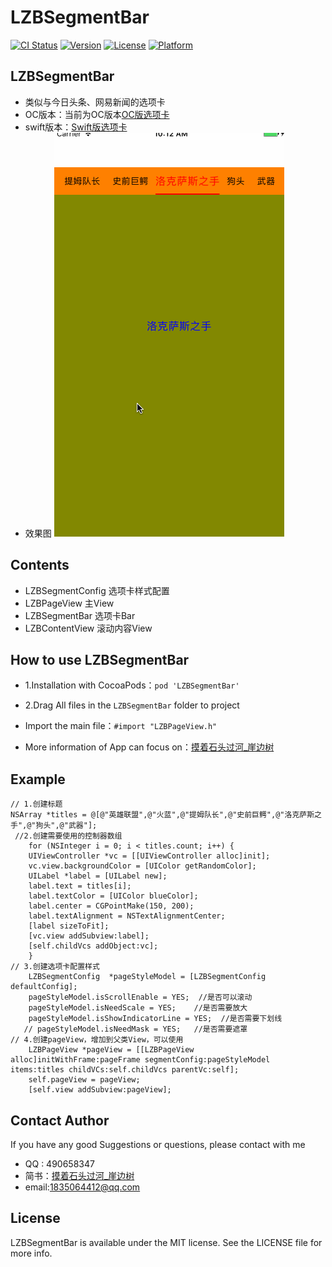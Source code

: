 # LZBSegmentBar

[![CI Status](http://img.shields.io/travis/lzbgithubcode/LZBSegmentBar.svg?style=flat)](https://travis-ci.org/lzbgithubcode/LZBSegmentBar)
[![Version](https://img.shields.io/cocoapods/v/LZBSegmentBar.svg?style=flat)](http://cocoapods.org/pods/LZBSegmentBar)
[![License](https://img.shields.io/cocoapods/l/LZBSegmentBar.svg?style=flat)](http://cocoapods.org/pods/LZBSegmentBar)
[![Platform](https://img.shields.io/cocoapods/p/LZBSegmentBar.svg?style=flat)](http://cocoapods.org/pods/LZBSegmentBar)

## LZBSegmentBar

* 类似与今日头条、网易新闻的选项卡
* OC版本：当前为OC版本[OC版选项卡](https://github.com/lzbgithubcode/LZBSegmentBar)
* swift版本：[Swift版选项卡](https://github.com/lzbgithubcode/LZBPageView)
* 效果图
![image](https://github.com/lzbgithubcode/LZBSegmentBar/raw/master/screenshotImage/LZBPageView.gif)

## Contents
* LZBSegmentConfig  选项卡样式配置
* LZBPageView    主View
* LZBSegmentBar    选项卡Bar
* LZBContentView   滚动内容View


## <a id="How to use LZBSegmentBar"></a>How to use LZBSegmentBar
* 1.Installation with CocoaPods：`pod 'LZBSegmentBar'`
* 2.Drag All files in the `LZBSegmentBar` folder to project
* Import the main file：`#import "LZBPageView.h"`

* More information of App can focus on：[摸着石头过河_崖边树](http://www.jianshu.com/u/268ed1ef819e)

## <a id="Example"></a>Example
```objc
// 1.创建标题
NSArray *titles = @[@"英雄联盟",@"火蓝",@"提姆队长",@"史前巨鳄",@"洛克萨斯之手",@"狗头",@"武器"];
 //2.创建需要使用的控制器数组
    for (NSInteger i = 0; i < titles.count; i++) {
    UIViewController *vc = [[UIViewController alloc]init];
    vc.view.backgroundColor = [UIColor getRandomColor];
    UILabel *label = [UILabel new];
    label.text = titles[i];
    label.textColor = [UIColor blueColor];
    label.center = CGPointMake(150, 200);
    label.textAlignment = NSTextAlignmentCenter;
    [label sizeToFit];
    [vc.view addSubview:label];
    [self.childVcs addObject:vc];
    }
// 3.创建选项卡配置样式
    LZBSegmentConfig  *pageStyleModel = [LZBSegmentConfig defaultConfig];
    pageStyleModel.isScrollEnable = YES;  //是否可以滚动
    pageStyleModel.isNeedScale = YES;    //是否需要放大
    pageStyleModel.isShowIndicatorLine = YES;  //是否需要下划线
   // pageStyleModel.isNeedMask = YES;   //是否需要遮罩
// 4.创建pageView，增加到父类View，可以使用
    LZBPageView *pageView = [[LZBPageView alloc]initWithFrame:pageFrame segmentConfig:pageStyleModel items:titles childVCs:self.childVcs parentVc:self];
    self.pageView = pageView;
    [self.view addSubview:pageView];
```


##  Contact Author
If you have any good Suggestions or questions, please contact with me
* QQ : 490658347
* 简书：[摸着石头过河_崖边树](http://www.jianshu.com/u/268ed1ef819e)
* email:1835064412@qq.com

## License

LZBSegmentBar is available under the MIT license. See the LICENSE file for more info.
